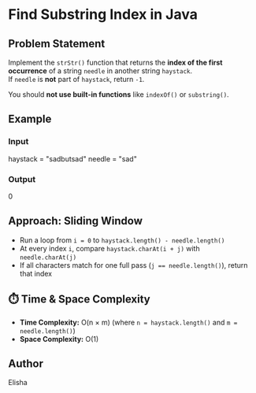 
# Find Substring Index in Java

## Problem Statement

Implement the `strStr()` function that returns the **index of the first occurrence** of a string `needle` in another string `haystack`.  
If `needle` is **not** part of `haystack`, return `-1`.

You should **not use built-in functions** like `indexOf()` or `substring()`.



##  Example

### Input


haystack = "sadbutsad"
needle = "sad"


###  Output

0



##  Approach: Sliding Window

- Run a loop from `i = 0` to `haystack.length() - needle.length()`
- At every index `i`, compare `haystack.charAt(i + j)` with `needle.charAt(j)`
- If all characters match for one full pass (`j == needle.length()`), return that index


## ⏱️ Time & Space Complexity

* **Time Complexity:** O(n × m)
  (where `n = haystack.length()` and `m = needle.length()`)
* **Space Complexity:** O(1)



##  Author

Elisha 
